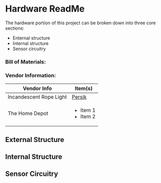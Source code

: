 # Hardware ReadMe
The hardware portion of this project can be broken down into three core sections:
* Enternal structure
* Internal structure
* Sensor circuitry

### Bill of Materials:

### Vendor Information:
Vendor Info | Item(s)
----------- | -----------
Incandescent Rope Light | [Persik](https://persik.com/collections/rope-lights/products/persik-18-feet-red-rope-light-for-indoor-and-outdoor-use-pack-of-2-total-36-feet-length)
The Home Depot | <ul><li> Item 1 </li><li> Item 2 </li></ul>


## External Structure


## Internal Structure


## Sensor Circuitry

